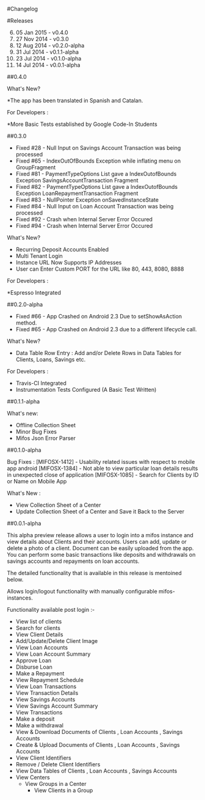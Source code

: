 #Changelog


#Releases

6. 05 Jan 2015 - v0.4.0
5. 27 Nov 2014 - v0.3.0
4. 12 Aug 2014 - v0.2.0-alpha
3. 31 Jul 2014 - v0.1.1-alpha
2. 23 Jul 2014 - v0.1.0-alpha
1. 14 Jul 2014 - v0.0.1-alpha

##0.4.0

What's New?

*The app has been translated in Spanish and Catalan.

For Developers :

*More Basic Tests established by Google Code-In Students

##0.3.0
* Fixed #28 - Null Input on Savings Account Transaction was being processed
* Fixed #65 - IndexOutOfBounds Exception while inflating menu on GroupFragment
* Fixed #81 - PaymentTypeOptions List gave a IndexOutofBounds Exception SavingsAccountTransaction Fragment
* Fixed #82 - PaymentTypeOptions List gave a IndexOutofBounds Exception LoanRepaymentTransaction Fragment
* Fixed #83 - NullPointer Exception onSavedInstanceState
* Fixed #84 - Null Input on Loan Account Transaction was being processed
* Fixed #92 - Crash when Internal Server Error Occured
* Fixed #94 - Crash when Internal Server Error Occured

What's New?

* Recurring Deposit Accounts Enabled
* Multi Tenant Login
* Instance URL Now Supports IP Addresses
* User can Enter Custom PORT for the URL like 80, 443, 8080, 8888

For Developers :

*Espresso Integrated

##0.2.0-alpha
* Fixed #66 - App Crashed on Android 2.3 Due to setShowAsAction method.
* Fixed #65 - App Crashed on Android 2.3 due to a different lifecycle call.

What's New?

* Data Table Row Entry : Add and/or Delete Rows in Data Tables for Clients, Loans, Savings etc.

For Developers :

* Travis-CI Integrated
* Instrumentation Tests Configured (A Basic Test Written)

##0.1.1-alpha

What's new:
* Offline Collection Sheet
* Minor Bug Fixes
* Mifos Json Error Parser

##0.1.0-alpha

Bug Fixes :
[MIFOSX-1412] - Usability related issues with respect to mobile app android
[MIFOSX-1384] - Not able to view particular loan details results in unexpected close of application
[MIFOSX-1085] - Search for Clients by ID or Name on Mobile App

What's New :
* View Collection Sheet of a Center
* Update Collection Sheet of a Center and Save it Back to the Server


##0.0.1-alpha

This alpha preview release allows a user to login into a mifos instance and view details about Clients and their accounts. 
Users can add, update or delete a photo of a client. Document can be easily uploaded from the app. You can perform some 
basic transactions like deposits and withdrawals on savings accounts and repayments on loan accounts. 

The detailed functionality that is available in this release is mentoined below.

Allows login/logout functionality with manually configurable mifos-instances. 

Functionality available post login :-

* View list of clients  
* Search for clients 
* View Client Details
* Add/Update/Delete Client Image
* View Loan Accounts 
* View Loan Account Summary
* Approve Loan 
* Disburse Loan 
* Make a Repayment 
* View Repayment Schedule 
* View Loan Transactions 
* View Transaction Details 
* View Savings Accounts 
* View Savings Account Summary 
* View Transactions 
* Make a deposit 
* Make a withdrawal 
* View & Download Documents of Clients , Loan Accounts , Savings Accounts 
* Create & Upload Documents of Clients , Loan Accounts , Savings Accounts 
* View Client Identifiers 
* Remove / Delete Client Identifiers
* View Data Tables of Clients , Loan Accounts , Savings Accounts 
* View Centers
	* View Groups in a Center
		* View Clients in a Group

